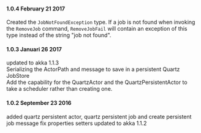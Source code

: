 #### 1.0.4 February 21 2017 ####
Created the `JobNotFoundException` type. If a job is not found when invoking the `RemoveJob` command, 
`RemoveJobFail` will contain an exception of this type instead of the string "job not found".


#### 1.0.3 Januari 26 2017 ####
updated to akka 1.1.3  
Serializing the ActorPath and message to save in a persistent Quartz JobStore  
Add the capability for the QuartzActor and the QuartzPersistentActor to take a scheduler rather than creating one.

#### 1.0.2 September 23 2016 ####
added quartz persistent actor, quartz persistent job and create persistent job message
fix properties setters
updated to akka 1.1.2
